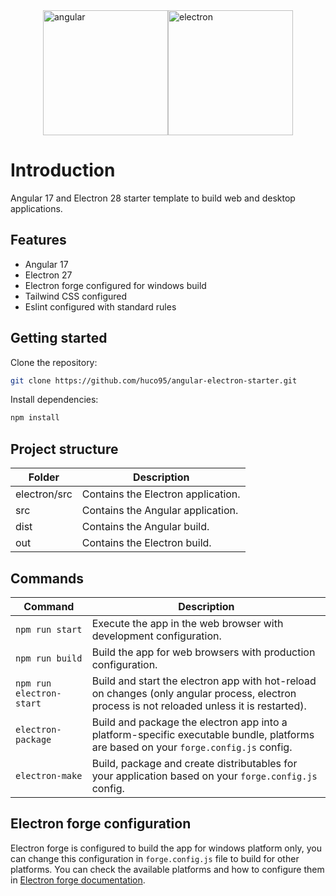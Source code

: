 <div style="display: flex; justify-content: center;">
  <img src="https://blog.ninja-squad.com/assets/images/angular_gradient.png" alt="angular" width="200"/>
  <img src="https://www.electronjs.org/es/assets/img/logo.svg" alt="electron" width="200" />
</div>

# Introduction

Angular 17 and Electron 28 starter template to build web and desktop applications.

## Features

- Angular 17
- Electron 27
- Electron forge configured for windows build
- Tailwind CSS configured
- Eslint configured with standard rules


## Getting started

Clone the repository:

```bash
git clone https://github.com/huco95/angular-electron-starter.git
```

Install dependencies:

```bash
npm install
```

## Project structure

| Folder       | Description                        |
|--------------|------------------------------------|
| electron/src | Contains the Electron application. |
| src          | Contains the Angular application.  |
| dist         | Contains the Angular build.        |
| out          | Contains the Electron build.       |

## Commands

| Command                  | Description                                                                                                                                  |
|--------------------------|----------------------------------------------------------------------------------------------------------------------------------------------|
| `npm run start`          | Execute the app in the web browser with development configuration.                                                                           |
| `npm run build`          | Build the app for web browsers with production configuration.                                                                                |
| `npm run electron-start` | Build and start the electron app with hot-reload on changes (only angular process, electron process is not reloaded unless it is restarted). |
| `electron-package`       | Build and package the electron app into a platform-specific executable bundle, platforms are based on your `forge.config.js` config.         |
| `electron-make`          | Build, package and create distributables for your application based on your `forge.config.js` config.                                        |

## Electron forge configuration

Electron forge is configured to build the app for windows platform only, you can change this configuration in `forge.config.js` file to build for other platforms.
You can check the available platforms and how to configure them in [Electron forge documentation](https://www.electronforge.io/config/makers).

